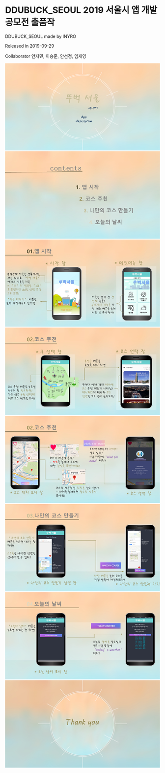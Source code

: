 # DDUBUCK_SEOUL 2019 서울시 앱 개발 공모전 출품작
DDUBUCK_SEOUL made by INYRO

Released in 2019-09-29

Collaborator  안지민, 이승준, 안선정, 임재영


![이미지](./app_explain/슬라이드1.PNG)
![이미지](./app_explain/슬라이드2.PNG)
![이미지](./app_explain/슬라이드3.PNG)
![이미지](./app_explain/슬라이드4.PNG)
![이미지](./app_explain/슬라이드5.PNG)
![이미지](./app_explain/슬라이드6.PNG)
![이미지](./app_explain/슬라이드7.PNG)
![이미지](./app_explain/슬라이드8.PNG)
